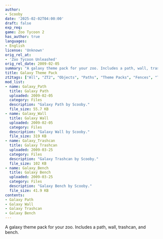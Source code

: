 ```yaml
---
author:
- Scooby
date: '2025-02-02T04:00:00'
draft: false
exp_req:
game: Zoo Tycoon 2
has_author: true
languages:
- English
license: 'Unknown'
orig_rel_at:
- 'Zoo Tycoon Unleashed'
orig_rel_date: 2009-02-05
summary: "A galaxy theme pack for your zoo. Includes a path, wall, trashcan, and bench."
title: Galaxy Theme Pack 
zt2tags: ["All", "ZT2", "Objects", "Paths", "Theme Packs", "Fences", "Trashcans", "Benches"]
mod_list:
- name: Galaxy_Path
  title: Galaxy Path
  uploaded: 2009-02-05
  category: Files
  description: "Galaxy Path by Scooby."
  file_size: 55.7 KB
- name: Galaxy_Wall
  title: Galaxy Wall
  uploaded: 2009-02-05
  category: Files
  description: "Galaxy Wall by Scooby."
  file_size: 319 KB
- name: Galaxy_Trashcan
  title: Galaxy Trashcan
  uploaded: 2009-03-25
  category: Files
  description: "Galaxy Trashcan by Scooby."
  file_size: 102 KB
- name: Galaxy_Bench
  title: Galaxy Bench
  uploaded: 2009-03-25
  category: Files
  description: "Galaxy Bench by Scooby."
  file_size: 41.9 KB
contents:
- Galaxy Path
- Galaxy Wall
- Galaxy Trashcan
- Galaxy Bench
---
```


A galaxy theme pack for your zoo. Includes a path, wall, trashcan, and bench. 


